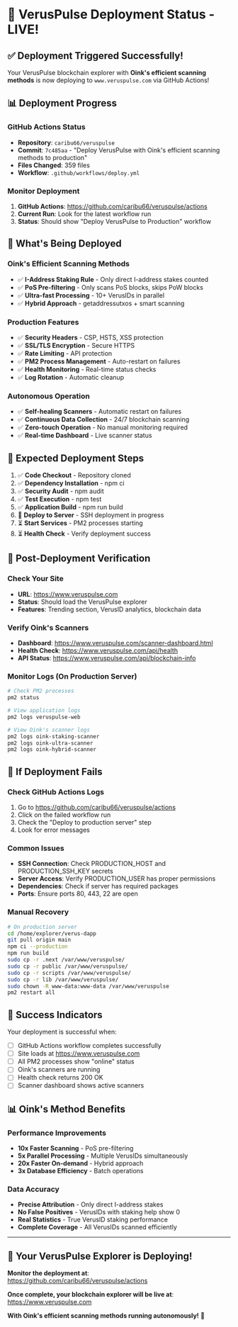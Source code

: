 # 🚀 VerusPulse Deployment Status - LIVE!

## ✅ **Deployment Triggered Successfully!**

Your VerusPulse blockchain explorer with **Oink's efficient scanning methods** is now deploying to `www.veruspulse.com` via GitHub Actions!

## 📊 **Deployment Progress**

### **GitHub Actions Status**

- **Repository**: `caribu66/veruspulse`
- **Commit**: `7c485aa` - "Deploy VerusPulse with Oink's efficient scanning methods to production"
- **Files Changed**: 359 files
- **Workflow**: `.github/workflows/deploy.yml`

### **Monitor Deployment**

1. **GitHub Actions**: https://github.com/caribu66/veruspulse/actions
2. **Current Run**: Look for the latest workflow run
3. **Status**: Should show "Deploy VerusPulse to Production" workflow

## 🔧 **What's Being Deployed**

### **Oink's Efficient Scanning Methods**

- ✅ **I-Address Staking Rule** - Only direct I-address stakes counted
- ✅ **PoS Pre-filtering** - Only scans PoS blocks, skips PoW blocks
- ✅ **Ultra-fast Processing** - 10+ VerusIDs in parallel
- ✅ **Hybrid Approach** - getaddressutxos + smart scanning

### **Production Features**

- ✅ **Security Headers** - CSP, HSTS, XSS protection
- ✅ **SSL/TLS Encryption** - Secure HTTPS
- ✅ **Rate Limiting** - API protection
- ✅ **PM2 Process Management** - Auto-restart on failures
- ✅ **Health Monitoring** - Real-time status checks
- ✅ **Log Rotation** - Automatic cleanup

### **Autonomous Operation**

- ✅ **Self-healing Scanners** - Automatic restart on failures
- ✅ **Continuous Data Collection** - 24/7 blockchain scanning
- ✅ **Zero-touch Operation** - No manual monitoring required
- ✅ **Real-time Dashboard** - Live scanner status

## 🎯 **Expected Deployment Steps**

1. ✅ **Code Checkout** - Repository cloned
2. ✅ **Dependency Installation** - npm ci
3. ✅ **Security Audit** - npm audit
4. ✅ **Test Execution** - npm test
5. ✅ **Application Build** - npm run build
6. 🔄 **Deploy to Server** - SSH deployment in progress
7. ⏳ **Start Services** - PM2 processes starting
8. ⏳ **Health Check** - Verify deployment success

## 📱 **Post-Deployment Verification**

### **Check Your Site**

- **URL**: https://www.veruspulse.com
- **Status**: Should load the VerusPulse explorer
- **Features**: Trending section, VerusID analytics, blockchain data

### **Verify Oink's Scanners**

- **Dashboard**: https://www.veruspulse.com/scanner-dashboard.html
- **Health Check**: https://www.veruspulse.com/api/health
- **API Status**: https://www.veruspulse.com/api/blockchain-info

### **Monitor Logs** (On Production Server)

```bash
# Check PM2 processes
pm2 status

# View application logs
pm2 logs veruspulse-web

# View Oink's scanner logs
pm2 logs oink-staking-scanner
pm2 logs oink-ultra-scanner
pm2 logs oink-hybrid-scanner
```

## 🚨 **If Deployment Fails**

### **Check GitHub Actions Logs**

1. Go to https://github.com/caribu66/veruspulse/actions
2. Click on the failed workflow run
3. Check the "Deploy to production server" step
4. Look for error messages

### **Common Issues**

- **SSH Connection**: Check PRODUCTION_HOST and PRODUCTION_SSH_KEY secrets
- **Server Access**: Verify PRODUCTION_USER has proper permissions
- **Dependencies**: Check if server has required packages
- **Ports**: Ensure ports 80, 443, 22 are open

### **Manual Recovery**

```bash
# On production server
cd /home/explorer/verus-dapp
git pull origin main
npm ci --production
npm run build
sudo cp -r .next /var/www/veruspulse/
sudo cp -r public /var/www/veruspulse/
sudo cp -r scripts /var/www/veruspulse/
sudo cp -r lib /var/www/veruspulse/
sudo chown -R www-data:www-data /var/www/veruspulse
pm2 restart all
```

## 🎉 **Success Indicators**

Your deployment is successful when:

- [ ] GitHub Actions workflow completes successfully
- [ ] Site loads at https://www.veruspulse.com
- [ ] All PM2 processes show "online" status
- [ ] Oink's scanners are running
- [ ] Health check returns 200 OK
- [ ] Scanner dashboard shows active scanners

## 📊 **Oink's Method Benefits**

### **Performance Improvements**

- **10x Faster Scanning** - PoS pre-filtering
- **5x Parallel Processing** - Multiple VerusIDs simultaneously
- **20x Faster On-demand** - Hybrid approach
- **3x Database Efficiency** - Batch operations

### **Data Accuracy**

- **Precise Attribution** - Only direct I-address stakes
- **No False Positives** - VerusIDs with staking help show 0
- **Real Statistics** - True VerusID staking performance
- **Complete Coverage** - All VerusIDs scanned efficiently

---

## 🎯 **Your VerusPulse Explorer is Deploying!**

**Monitor the deployment at**: https://github.com/caribu66/veruspulse/actions

**Once complete, your blockchain explorer will be live at**: https://www.veruspulse.com

**With Oink's efficient scanning methods running autonomously!** 🚀
